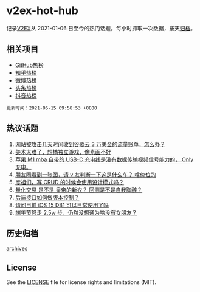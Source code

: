 # v2ex-hot-hub

 记录[V2EX](https://www.v2ex.com/)从 2021-01-06 日至今的热门话题。每小时抓取一次数据，按天[归档](archives)。
 
 ## 相关项目

- [GitHub热榜](https://github.com/snaildev/github-hot-hub)
- [知乎热榜](https://github.com/snaildev/zhihu-hot-hub)
- [微博热榜](https://github.com/snaildev/weibo-hot-hub)
- [头条热榜](https://github.com/snaildev/toutiao-hot-hub)
- [抖音热榜](https://github.com/snaildev/douyin-hot-hub)


 `更新时间：2021-06-15 09:58:53 +0800`

## 热议话题

1. [网站被攻击几天时间收到谷歌云 3 万美金的流量账单，怎么办？](https://www.v2ex.com/t/783287)
1. [美术太难了，想搞独立游戏，像素画不好](https://www.v2ex.com/t/783350)
1. [苹果 M1 mba 自带的 USB-C 充电线是没有数据传输视频信号能力的， Only 充电。](https://www.v2ex.com/t/783293)
1. [朋友圈看到一张图，请 v 友判断一下这是什么车？ 啥价位的](https://www.v2ex.com/t/783359)
1. [彦祖们，写 CRUD 的时候会使用设计模式吗？](https://www.v2ex.com/t/783300)
1. [量化交易 是不是 皇帝的新衣？ 回测是不是自我陶醉？](https://www.v2ex.com/t/783325)
1. [后端接口如何做版本控制？](https://www.v2ex.com/t/783333)
1. [请问目前 iOS 15 DB1 可以日常使用了吗](https://www.v2ex.com/t/783346)
1. [端午节怒走 2.5w 步，仍然没想通为啥没有女朋友？](https://www.v2ex.com/t/783354)

## 历史归档

[archives](archives)

## License

See the [LICENSE](LICENSE) file for license rights and limitations (MIT).
